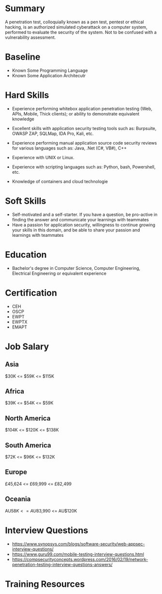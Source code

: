 # Summary

A penetration test, colloquially known as a pen test, pentest or ethical hacking, is an authorized simulated cyberattack on a computer system, performed to evaluate the security of the system. Not to be confused with a vulnerability assessment.

# Baseline

- Known Some Programming Language
- Known Some Application Architecutr

# Hard Skills

- Experience performing whitebox application penetration testing (Web, APIs, Mobile, Thick clients); or ability to demonstrate equivalent knowledge

- Excellent skills with application security testing tools such as: Burpsuite, OWASP ZAP, SQLMap, IDA Pro, Kali, etc.

- Experience performing manual application source code security reviews for various languages such as: Java, .Net (C#, VB#), C++

- Experience with UNIX or Linux.

- Experience with scripting languages such as: Python, bash, Powershell, etc.

- Knowledge of containers and cloud technologie

# Soft Skills

- Self-motivated and a self-starter. If you have a question, be pro-active in finding the answer and communicate your learnings with teammates
- Have a passion for application security, willingness to continue growing your skills in this domain, and be able to share your passion and learnings with teammates

# Education

- Bachelor's degree in Computer Science, Computer Engineering, Electrical Engineering or equivalent experience

# Certification

- CEH
- OSCP
- EWPT
- EWPTX
- EMAPT

# Job Salary

## Asia

$30K <= $59K <= $115K

## Africa

$39K <= $54K <= $59K

## North America

$104K <= $120K <= $138K

## South America

$72K <= $96K <= $132K

## Europe

£45,624 <= £69,999 <= £82,499

## Oceania

AU$58K <= AU$83,990 <= AU$120K

# Interview Questions

- https://www.synopsys.com/blogs/software-security/web-appsec-interview-questions/
- https://www.guru99.com/mobile-testing-interview-questions.html
- https://compsecurityconcepts.wordpress.com/2016/02/19/network-penetration-testing-interview-questions-answers/

# Training Resources
